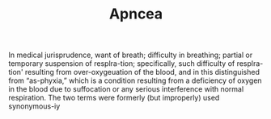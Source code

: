 ---
title: Apncea
letter: A
permalink: "/definitions/bld-apncea.html"
body: In medical jurisprudence, want of breath; difficulty in breathing; partial or
  temporary suspension of resplra-tion; specifically, such difficulty of resplra-tion'
  resulting from over-oxygeuation of the blood, and in this distinguished from “as-phyxia,”
  which is a condition resulting from a deficiency of oxygen in the blood due to suffocation
  or any serious interference with normal respiration. The two terms were formerly
  (but improperly) used synonymous-iy
published_at: '2018-07-07'
source: Black's Law Dictionary 2nd Ed (1910)
layout: post
---